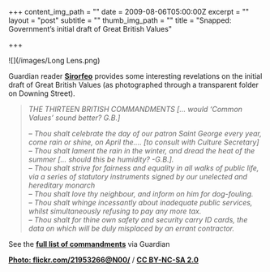 +++
content_img_path = ""
date = 2009-08-06T05:00:00Z
excerpt = ""
layout = "post"
subtitle = ""
thumb_img_path = ""
title = "Snapped: Government’s initial draft of Great British Values"

+++


![](/images/Long Lens.png)

Guardian reader [**Sirorfeo**](http://www.guardian.co.uk/users/sirorfeo) provides some interesting revelations on the initial draft of Great British Values (as photographed through a transparent folder on Downing Street).

> _THE THIRTEEN BRITISH COMMANDMENTS \[… would ‘Common Values’ sound better? G.B.\]_
>
> _– Thou shalt celebrate the day of our patron Saint George every year, come rain or shine, on April the…. \[to consult with Culture Secretary\]  
> – Thou shalt lament the rain in the winter, and dread the heat of the summer \[… should this be humidity? -G.B.\].  
> – Thou shalt strive for fairness and equality in all walks of public life, via a series of statutory instruments signed by our unelected and hereditary monarch  
> – Thou shalt love thy neighbour, and inform on him for dog-fouling.  
> – Thou shalt whinge incessantly about inadequate public services, whilst simultaneously refusing to pay any more tax.  
> – Thou shalt for thine own safety and security carry ID cards, the data on which will be duly misplaced by an errant contractor._

See the [**full list of commandments**](http://www.guardian.co.uk/commentisfree/2009/aug/06/alexander-chancellor-britishness-silvio-berlusconi?commentid=64848d0b-72b8-4df1-a215-00c7e4f724d9) via Guardian

[**Photo: flickr.com/21953266@N00/**](https://www.flickr.com/photos/21953266@N00/) / [**CC BY-NC-SA 2.0**](https://creativecommons.org/licenses/by-nc-sa/2.0/)